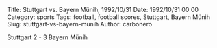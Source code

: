 Title: Stuttgart vs. Bayern Münih, 1992/10/31
Date: 1992/10/31 00:00
Category: sports
Tags: football, football scores, Stuttgart, Bayern Münih
Slug: stuttgart-vs-bayern-munih
Author: carbonero


Stuttgart 2 - 3 Bayern Münih
